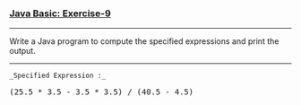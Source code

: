### [Java Basic: Exercise-9]()

***
Write a Java program to compute the specified expressions and print the output.
***

    _Specified Expression :_

<pre>
(25.5 * 3.5 - 3.5 * 3.5) / (40.5 - 4.5)
</pre>